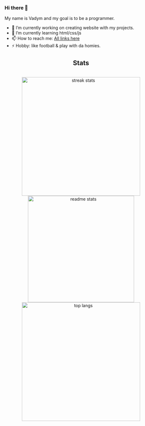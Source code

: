 ### Hi there 👋

My name is Vadym and my goal is to be a programmer.

- 🔭 I’m currently working on creating website with my projects.
- 📖 I’m currently learning html/css/js
- 📫 How to reach me: [All links here](https://vaydy.github.io/)
- ⚡ Hobby: like football & play with da homies.







<h2 align="center"> Stats </h2>
<br>
<div align=center>
<img width=390 src="https://streak-stats.demolab.com/?user=Vaydy&count_private=true&theme=react&border_radius=10" alt="streak stats"/>
<img width=350 src="https://github-readme-stats.vercel.app/api?username=Vaydy" alt="readme stats"/>
</br>
<img width=390 src="https://github-readme-stats-salesp07.vercel.app/api/top-langs/?username=Vaydy&langs_count=6&layout=compact&theme=react&border_radius=10&size_weight=0.5&count_weight=0.5&exclude_repo=github-readme-stats" alt="top langs"/>
</div>